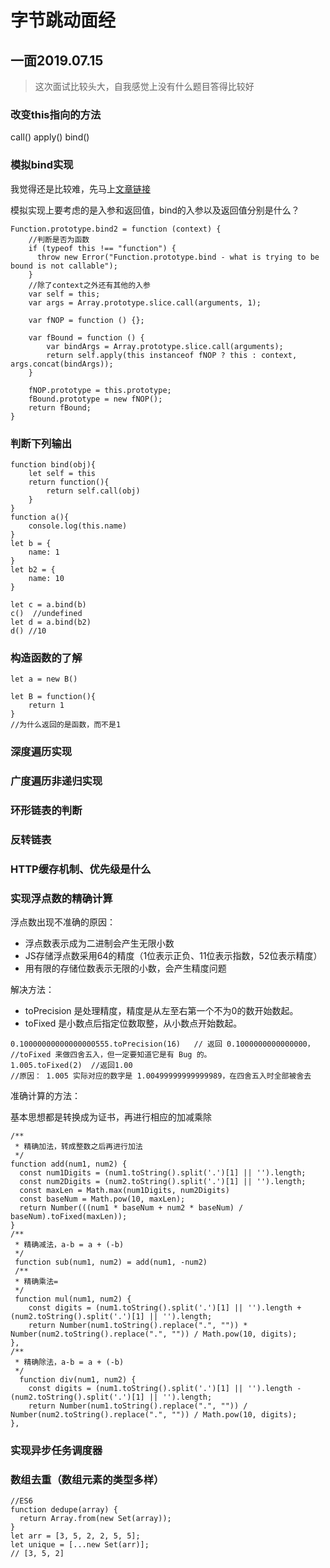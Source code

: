 # 字节跳动面经

## 一面2019.07.15

> 这次面试比较头大，自我感觉上没有什么题目答得比较好

### 改变this指向的方法

call() apply() bind()

### 模拟bind实现

我觉得还是比较难，先马上[文章链接](https://github.com/mqyqingfeng/Blog/issues/12)

模拟实现上要考虑的是入参和返回值，bind的入参以及返回值分别是什么？

```JS
Function.prototype.bind2 = function (context) {
    //判断是否为函数
    if (typeof this !== "function") {
      throw new Error("Function.prototype.bind - what is trying to be bound is not callable");
    }
    //除了context之外还有其他的入参
    var self = this;
    var args = Array.prototype.slice.call(arguments, 1);

    var fNOP = function () {};

    var fBound = function () {
        var bindArgs = Array.prototype.slice.call(arguments);
        return self.apply(this instanceof fNOP ? this : context, args.concat(bindArgs));
    }

    fNOP.prototype = this.prototype;
    fBound.prototype = new fNOP();
    return fBound;
}
```

### 判断下列输出

```JS
function bind(obj){
    let self = this
    return function(){
        return self.call(obj)
    }
}
function a(){
    console.log(this.name)
}
let b = {
    name: 1
}
let b2 = {
    name: 10
}

let c = a.bind(b)
c()  //undefined
let d = a.bind(b2)
d() //10
```

### 构造函数的了解

```JS
let a = new B()

let B = function(){
    return 1
}
//为什么返回的是函数，而不是1
```

### 深度遍历实现

### 广度遍历非递归实现

### 环形链表的判断

### 反转链表

### HTTP缓存机制、优先级是什么

### 实现浮点数的精确计算

浮点数出现不准确的原因：

* 浮点数表示成为二进制会产生无限小数
* JS存储浮点数采用64的精度（1位表示正负、11位表示指数，52位表示精度）
* 用有限的存储位数表示无限的小数，会产生精度问题

解决方法：

* toPrecision 是处理精度，精度是从左至右第一个不为0的数开始数起。
* toFixed 是小数点后指定位数取整，从小数点开始数起。

```JS
0.10000000000000000555.toPrecision(16)   // 返回 0.1000000000000000，
//toFixed 来做四舍五入，但一定要知道它是有 Bug 的。
1.005.toFixed(2)  //返回1.00
//原因： 1.005 实际对应的数字是 1.00499999999999989，在四舍五入时全部被舍去
```

准确计算的方法：

基本思想都是转换成为证书，再进行相应的加减乘除

```JS
/**
 * 精确加法，转成整数之后再进行加法
 */
function add(num1, num2) {
  const num1Digits = (num1.toString().split('.')[1] || '').length;
  const num2Digits = (num2.toString().split('.')[1] || '').length;
  const maxLen = Math.max(num1Digits, num2Digits)
  const baseNum = Math.pow(10, maxLen);
  return Number(((num1 * baseNum + num2 * baseNum) / baseNum).toFixed(maxLen));
}
/**
 * 精确减法，a-b = a + (-b)
 */
 function sub(num1, num2) = add(num1, -num2)
 /**
 * 精确乘法=
 */
 function mul(num1, num2) {
    const digits = (num1.toString().split('.')[1] || '').length + (num2.toString().split('.')[1] || '').length;
    return Number(num1.toString().replace(".", "")) * Number(num2.toString().replace(".", "")) / Math.pow(10, digits);
},
/**
 * 精确除法，a-b = a + (-b)
 */
  function div(num1, num2) {
    const digits = (num1.toString().split('.')[1] || '').length - (num2.toString().split('.')[1] || '').length;
    return Number(num1.toString().replace(".", "")) / Number(num2.toString().replace(".", "")) / Math.pow(10, digits);
},
```

### 实现异步任务调度器

### 数组去重（数组元素的类型多样）

```JS
//ES6
function dedupe(array) {
  return Array.from(new Set(array));
}
let arr = [3, 5, 2, 2, 5, 5];
let unique = [...new Set(arr)];
// [3, 5, 2]
```
